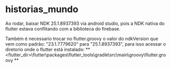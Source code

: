 # historias_mundo

Ao rodar, baixar NDK 25.1.8937393 via android studio, pois a NDK nativa do flutter estava conflitando com a biblioteca do firebase. 

Também é necessario trocar no flutter.groovy o valor do ndkVersion que vem como padrão: "23.1.7779620" para "25.1.8937393", para isso acessar
o diretorio onde o flutter está instalado:
** <flutter_dir>\flutter\packages\flutter_tools\gradle\src\main\groovy\flutter.groovy ** 